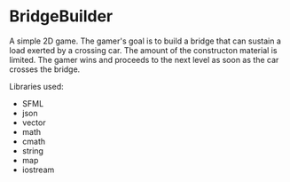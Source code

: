 # BridgeBuilder

A simple 2D game. The gamer's goal is to build a bridge that can sustain a load exerted by a crossing car. 
The amount of the constructon material is limited. The gamer wins and proceeds to the next level as soon as the
car crosses the bridge. 

Libraries used:
- SFML
- json
- vector
- math
- cmath
- string
- map
- iostream
